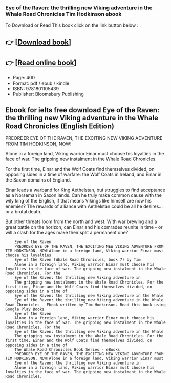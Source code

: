 ### Eye of the Raven: the thrilling new Viking adventure in the Whale Road Chronicles Tim Hodkinson ebook

To Download or Read This book click on the link button below :

## 👉  [**[Download book](http://ebooksharez.info/download.php?group=book&from=github.com&id=721284&lnk=1081 "Download book")**]

## 👉  [**[Read online book](http://ebooksharez.info/download.php?group=book&from=github.com&id=721284&lnk=1081 "Read online book")**]


* Page: 400
* Format: pdf / epub / kindle
* ISBN: 9781801105439
* Publisher: Bloomsbury Publishing



## Ebook for ielts free download Eye of the Raven: the thrilling new Viking adventure in the Whale Road Chronicles (English Edition)



PREORDER EYE OF THE RAVEN, THE EXCITING NEW VIKING ADVENTURE FROM TIM HODKINSON, NOW!
 
Alone in a foreign land, Viking warrior Einar must choose his loyalties in the face of war. The gripping new instalment in the Whale Road Chronicles.
 
 For the first time, Einar and the Wolf Coats find themselves divided, on opposing sides in a time of warfare: the Wolf Coats in Ireland, and Einar in the Saxon domains of England.
 
 Einar leads a warband for King Aethelstan, but struggles to find acceptance as a Norseman in Saxon lands. Can he truly make common cause with the wily king of the English, if that means Vikings like himself are now his enemies? The rewards of alliance with Aethelstan could be all he desires... or a brutal death.
 
 But other threats loom from the north and west. With war brewing and a great battle on the horizon, can Einar and his comrades reunite in time - or will a clash for the ages make their split a permanent one?


        Eye of the Raven
        PREORDER EYE OF THE RAVEN, THE EXCITING NEW VIKING ADVENTURE FROM TIM HODKINSON, NOW!Alone in a foreign land, Viking warrior Einar must choose his loyalties 
        Eye of the Raven (Whale Road Chronicles, book 7) by Tim
        Alone in a foreign land, Viking warrior Einar must choose his loyalties in the face of war. The gripping new instalment in the Whale Road Chronicles. For the 
        Eye of the Raven: the thrilling new Viking adventure in
        The gripping new instalment in the Whale Road Chronicles. For the first time, Einar and the Wolf Coats find themselves divided, on opposing sides in a time of 
        Eye of the Raven: the thrilling new Viking adventure in the Whale
        Eye of the Raven: the thrilling new Viking adventure in the Whale Road Chronicles – Ebook written by Tim Hodkinson. Read this book using Google Play Books 
        Eye of the Raven
        Alone in a foreign land, Viking warrior Einar must choose his loyalties in the face of war. The gripping new instalment in the Whale Road Chronicles. For the 
        Eye of the Raven: the thrilling new Viking adventure in the Whale
        The gripping new instalment in the Whale Road Chronicles. For the first time, Einar and the Wolf Coats find themselves divided, on opposing sides in a time of 
        The Whale Road Chronicles Book Series - eBooks
        PREORDER EYE OF THE RAVEN, THE EXCITING NEW VIKING ADVENTURE FROM TIM HODKINSON, NOW!Alone in a foreign land, Viking warrior Einar must 
        Eye of the Raven: the thrilling new Viking adventure in
        Alone in a foreign land, Viking warrior Einar must choose his loyalties in the face of war. The gripping new instalment in the Whale Road Chronicles.
    




